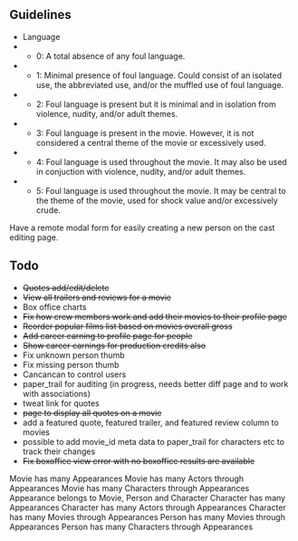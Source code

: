 Guidelines
----------

- Language
- - 0: A total absence of any foul language.
- - 1: Minimal presence of foul language. Could consist of an isolated use, the abbreviated use, and/or the muffled use of foul language.
- - 2: Foul language is present but it is minimal and in isolation from violence, nudity, and/or adult themes.
- - 3: Foul language is present in the movie. However, it is not considered a central theme of the movie or excessively used.
- - 4: Foul language is used throughout the movie. It may also be used in conjuction with violence, nudity, and/or adult themes.
- - 5: Foul language is used throughout the movie. It may be central to the theme of the movie, used for shock value and/or excessively crude.


Have a remote modal form for easily creating a new person on the cast editing page.


Todo
----

- ~~Quotes add/edit/delete~~
- ~~View all trailers and reviews for a movie~~
- Box office charts
- ~~Fix how crew members work and add their movies to their profile page~~
- ~~Reorder popular films list based on movies overall gross~~
- ~~Add career earning to profile page for people~~
- ~~Show career earnings for production credits also~~
- Fix unknown person thumb
- Fix missing person thumb
- Cancancan to control users
- paper_trail for auditing (in progress, needs better diff page and to work with associations)
- tweat link for quotes
- ~~page to display all quotes on a movie~~
- add a featured quote, featured trailer, and featured review column to movies
- possible to add movie_id meta data to paper_trail for characters etc to track their changes
- ~~Fix boxoffice view error with no boxoffice results are available~~

Movie has many Appearances
Movie has many Actors through Appearances
Movie has many Characters through Appearances
Appearance belongs to Movie, Person and Character
Character has many Appearances
Character has many Actors through Appearances
Character has many Movies through Appearances
Person has many Movies through Appearances
Person has many Characters through Appearances